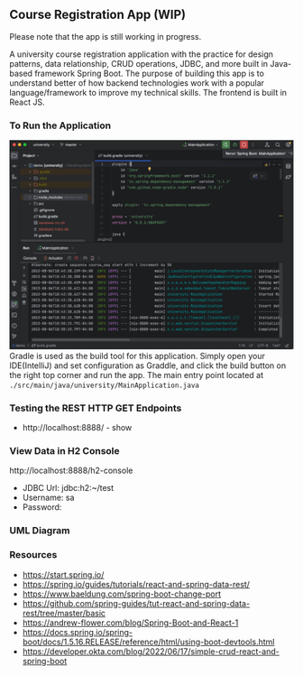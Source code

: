 ## Course Registration App (WIP)
Please note that the app is still working in progress.

A university course registration application with the practice for design patterns, data relationship, CRUD operations, JDBC, and more built in Java-based framework Spring Boot.
The purpose of building this app is to understand better of how backend technologies work with a popular language/framework to improve my technical skills.
The frontend is built in React JS.

### To Run the Application
![how-to-run-app.png](how-to-run-app.png)
Gradle is used as the build tool for this application. Simply open your IDE(IntelliJ) and set configuration as Graddle, and click the build button on the right top corner and run the app.
The main entry point located at `./src/main/java/university/MainApplication.java`

### Testing the REST HTTP GET Endpoints
- http://localhost:8888/ - show

### View Data in H2 Console
http://localhost:8888/h2-console
- JDBC Url: jdbc:h2:~/test
- Username: sa
- Password:

### UML Diagram

### Resources
- https://start.spring.io/
- https://spring.io/guides/tutorials/react-and-spring-data-rest/
- https://www.baeldung.com/spring-boot-change-port
- https://github.com/spring-guides/tut-react-and-spring-data-rest/tree/master/basic
- https://andrew-flower.com/blog/Spring-Boot-and-React-1
- https://docs.spring.io/spring-boot/docs/1.5.16.RELEASE/reference/html/using-boot-devtools.html
- https://developer.okta.com/blog/2022/06/17/simple-crud-react-and-spring-boot